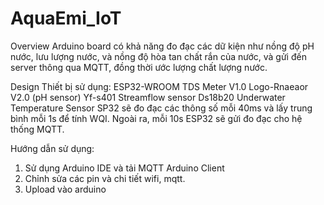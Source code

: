 # AquaEmi_IoT
Overview
Arduino board có khả năng đo đạc các dữ kiện như nồng độ pH nước, lưu lượng nước, và nồng độ hòa tan chất rắn của nước, và gửi đến server thông qua MQTT, đồng thời ước lượng chất lượng nước. 

Design
Thiết bị sử dụng:
ESP32-WROOM
TDS Meter V1.0
Logo-Rnaeaor V2.0 (pH sensor)
Yf-s401 Streamflow sensor
Ds18b20 Underwater Temperature Sensor
SP32 sẽ đo đạc các thông số mỗi 40ms và lấy trung bình mỗi 1s để tính WQI. Ngoài ra, mỗi 10s ESP32 sẽ gửi đo đạc cho hệ thống MQTT. 

Hướng dẫn sử dụng:
1. Sử dụng Arduino IDE và tải MQTT Arduino Client
2. Chỉnh sửa các pin và chi tiết wifi, mqtt.
3. Upload vào arduino

